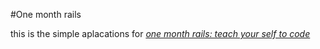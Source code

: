 #One month rails

this is the simple aplacations for
[*one month rails: teach your self to code*](http://onemonthrails.com)

